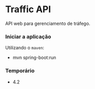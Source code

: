 # Traffic API
API web para gerenciamento de tráfego.

### Iniciar a aplicação
Utilizando o `maven`:
- mvn spring-boot:run

### Temporário
- 4.2
